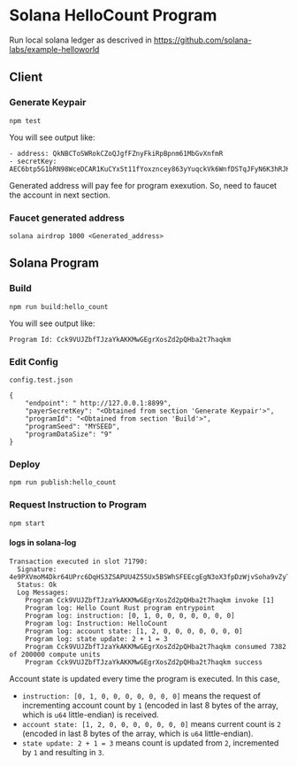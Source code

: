 # Solana HelloCount Program
Run local solana ledger as descrived in https://github.com/solana-labs/example-helloworld

## Client
### Generate Keypair
```
npm test
```
You will see output like:
```
- address: QkNBCToSWRokCZoQJgfFZnyFkiRpBpnm61MbGvXnfmR
- secretKey: AEC6btp5G1bRN98WceDCAR1KuCYxSt11fYoxzncey863yYuqckVk6WnfDSTqJFyN6K3hRJKVc3buqHYmBtoDZ7u
```
Generated address will pay fee for program exexution. So, need to faucet the account in next section.
### Faucet generated address
```
solana airdrop 1000 <Generated_address>
```

## Solana Program
### Build
```
npm run build:hello_count
```
You will see output like:
```
Program Id: Cck9VUJZbfTJzaYkAKKMwGEgrXosZd2pQHba2t7haqkm
```
### Edit Config
`config.test.json`
```
{
    "endpoint": " http://127.0.0.1:8899",
    "payerSecretKey": "<Obtained from section 'Generate Keypair'>",
    "programId": "<Obtained from section 'Build'>",
    "programSeed": "MYSEED",
    "programDataSize": "9"
}
```
### Deploy
```
npm run publish:hello_count
```
### Request Instruction to Program
```
npm start
```
#### logs in solana-log
```
Transaction executed in slot 71790:
  Signature: 4e9PXVmoM4Dkr64UPrc6DqHS3ZSAPUU4Z55Ux5BSWhSFEEcgEgN3oX3fpDzWjvSoha9vZyTWVf68ARRPjtvGXN9
  Status: Ok
  Log Messages:
    Program Cck9VUJZbfTJzaYkAKKMwGEgrXosZd2pQHba2t7haqkm invoke [1]
    Program log: Hello Count Rust program entrypoint
    Program log: instruction: [0, 1, 0, 0, 0, 0, 0, 0, 0]
    Program log: Instruction: HelloCount
    Program log: account state: [1, 2, 0, 0, 0, 0, 0, 0, 0]
    Program log: state update: 2 + 1 = 3
    Program Cck9VUJZbfTJzaYkAKKMwGEgrXosZd2pQHba2t7haqkm consumed 7382 of 200000 compute units
    Program Cck9VUJZbfTJzaYkAKKMwGEgrXosZd2pQHba2t7haqkm success
```
Account state is updated every time the program is executed.
In this case, 
- `instruction: [0, 1, 0, 0, 0, 0, 0, 0, 0]` means the request of incrementing account count by `1` (encoded in last 8 bytes of the array, which is `u64` little-endian) is received.
- `account state: [1, 2, 0, 0, 0, 0, 0, 0, 0]` means current count is `2` (encoded in last 8 bytes of the array, which is `u64` little-endian).
- `state update: 2 + 1 = 3` means count is updated from `2`, incremented by `1` and resulting in `3`.